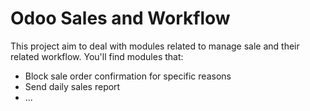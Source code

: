 Odoo Sales and Workflow
=======================

This project aim to deal with modules related to manage sale and their related workflow. You'll find modules that:

 - Block sale order confirmation for specific reasons
 - Send daily sales report
 - ...
